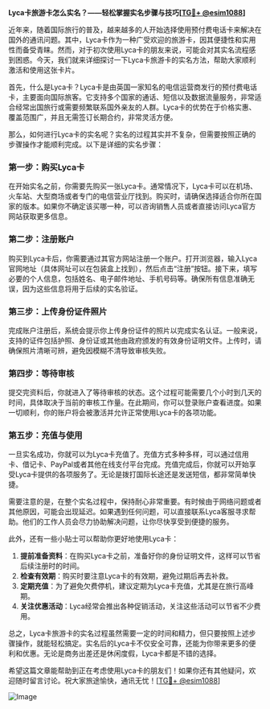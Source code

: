 **Lyca卡旅游卡怎么实名？——轻松掌握实名步骤与技巧[[TG💪+ @esim1088](https://t.me/s/esim1088)]**

近年来，随着国际旅行的普及，越来越多的人开始选择使用预付费电话卡来解决在国外的通讯问题。其中，Lyca卡作为一种广受欢迎的旅游卡，因其便捷性和实用性而备受青睐。然而，对于初次使用Lyca卡的朋友来说，可能会对其实名流程感到困惑。今天，我们就来详细探讨一下Lyca卡旅游卡的实名方法，帮助大家顺利激活和使用这张卡片。

首先，什么是Lyca卡？Lyca卡是由英国一家知名的电信运营商发行的预付费电话卡，主要面向国际旅客。它支持多个国家的通话、短信以及数据流量服务，非常适合经常出国旅行或需要频繁联系国外亲友的人群。Lyca卡的优势在于价格实惠、覆盖范围广，并且无需签订长期合约，非常灵活方便。

那么，如何进行Lyca卡的实名呢？实名的过程其实并不复杂，但需要按照正确的步骤操作才能顺利完成。以下是详细的实名步骤：

### **第一步：购买Lyca卡**
在开始实名之前，你需要先购买一张Lyca卡。通常情况下，Lyca卡可以在机场、火车站、大型商场或者专门的电信营业厅找到。购买时，请确保选择适合你所在国家的版本。如果你不确定该买哪一种，可以咨询销售人员或者直接访问Lyca官方网站获取更多信息。

### **第二步：注册账户**
购买到Lyca卡后，你需要通过其官方网站注册一个账户。打开浏览器，输入Lyca官网地址（具体网址可以在包装盒上找到），然后点击“注册”按钮。接下来，填写必要的个人信息，包括姓名、电子邮件地址、手机号码等。确保所有信息准确无误，因为这些信息将用于后续的实名验证。

### **第三步：上传身份证件照片**
完成账户注册后，系统会提示你上传身份证件的照片以完成实名认证。一般来说，支持的证件包括护照、身份证或其他由政府颁发的有效身份证明文件。上传时，请确保照片清晰可辨，避免因模糊不清导致审核失败。

### **第四步：等待审核**
提交完资料后，你就进入了等待审核的状态。这个过程可能需要几个小时到几天的时间，具体取决于当前的审核工作量。在此期间，你可以登录账户查看进度。如果一切顺利，你的账户将会被激活并允许正常使用Lyca卡的各项功能。

### **第五步：充值与使用**
一旦实名成功，你就可以为Lyca卡充值了。充值方式多种多样，可以通过信用卡、借记卡、PayPal或者其他在线支付平台完成。充值完成后，你就可以开始享受Lyca卡提供的各项服务了。无论是拨打国际长途还是发送短信，都非常简单快捷。

需要注意的是，在整个实名过程中，保持耐心非常重要。有时候由于网络问题或者其他原因，可能会出现延迟。如果遇到任何问题，可以直接联系Lyca客服寻求帮助。他们的工作人员会尽力协助解决问题，让你尽快享受到便捷的服务。

此外，还有一些小贴士可以帮助你更好地使用Lyca卡：

1. **提前准备资料**：在购买Lyca卡之前，准备好你的身份证明文件，这样可以节省后续注册时的时间。
2. **检查有效期**：购买时要注意Lyca卡的有效期，避免过期后再去补救。
3. **定期充值**：为了避免欠费停机，建议定期为Lyca卡充值，尤其是在旅行高峰期。
4. **关注优惠活动**：Lyca经常会推出各种促销活动，关注这些活动可以节省不少费用。

总之，Lyca卡旅游卡的实名过程虽然需要一定的时间和精力，但只要按照上述步骤操作，就能轻松搞定。实名后的Lyca卡不仅安全可靠，还能为你带来更多的便利和优惠。无论是商务出差还是休闲度假，Lyca卡都是不错的选择。

希望这篇文章能帮助到正在考虑使用Lyca卡的朋友们！如果你还有其他疑问，欢迎随时留言讨论。祝大家旅途愉快，通讯无忧！[[TG💪+ @esim1088](https://t.me/s/esim1088)] 

![Image](https://i.postimg.cc/4NQfJmqS/Snipaste-2025-05-13-00-14-12.png)